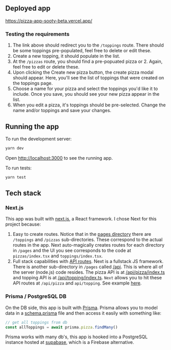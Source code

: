 ## Deployed app
https://pizza-app-sooty-beta.vercel.app/

### Testing the requirements
1. The link above should redirect you to the `/toppings` route. There should be some toppings pre-populated, feel free to delete or edit these.
1. Create a new topping, it should populate in the list.
1. At the `/pizzas` route, you should find a pre-popuated pizza or 2. Again, feel free to edit or delete these.
1. Upon clicking the Create new pizza button, the create pizza modal should appear. Here, you'll see the list of toppings that were created on the toppings page. 
1. Choose a name for your pizza and select the toppings you'd like it to include. Once you save, you should see your new pizza appear in the list.
1. When you edit a pizza, it's toppings should be pre-selected. Change the name and/or toppings and save your changes.

## Running the app
To run the development server:

```bash
yarn dev
```

Open [http://localhost:3000](http://localhost:3000) to see the running app.

To run tests:
```bash
yarn test
```

## Tech stack

### Next.js
This app was built with [next.js](https://nextjs.org/), a React framework. I chose Next for this project because:
1. Easy to create routes. Notice that in the [pages directory](https://github.com/dillonemorris/pizza-app/tree/main/pages) there are `/toppings` and `/pizzas` sub-directories. These correspond to the actual routes in the app. Next auto-magically creates routes for each directory in `/pages` and the UI you see corresponds to the code at `pizzas/index.tsx` and `toppings/index.tsx`.
1. Full stack capabilities with [API routes](https://nextjs.org/docs/api-routes/introduction). Next is a fullstack JS framework. There is another sub-directory in `/pages` called [/api](https://github.com/dillonemorris/pizza-app/tree/main/pages/api). This is where all of the server (node.js) code resides. The pizza API is at [/api/pizza/index.ts](https://github.com/dillonemorris/pizza-app/blob/main/pages/api/pizza/index.ts) and topping API is at [/api/topping/index.ts](https://github.com/dillonemorris/pizza-app/blob/main/pages/api/topping/index.ts). `Next` allows you to hit these API routes at `/api/pizza` and `api/topping`. See example [here](https://github.com/dillonemorris/pizza-app/blob/main/pages/toppings/index.tsx#L42).

### Prisma / PostgreSQL DB
On the DB side, this app is built with [Prisma](https://www.prisma.io/). Prisma allows you to model data in a [schema.prisma](https://github.com/dillonemorris/pizza-app/blob/main/prisma/schema.prisma) file and then access it easily with something like:
```js
// get all toppings from db
const allToppings = await prisma.pizza.findMany()
```

Prisma works with many db's, this app is hooked into a PostgreSQL instance hosted at [supabase](https://supabase.com/), which is a Firebase alternative.

